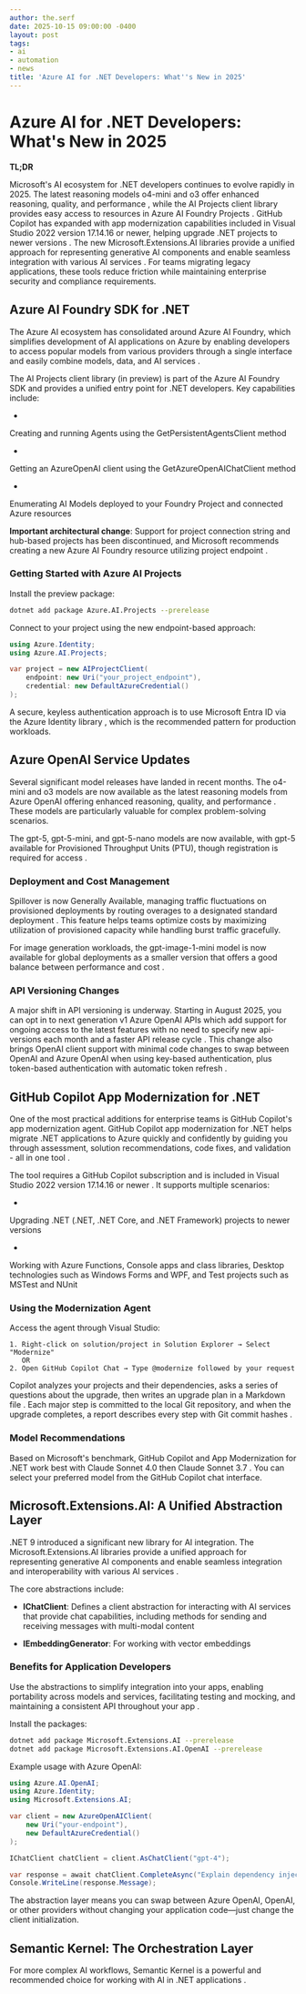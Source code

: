 ```yaml
---
author: the.serf
date: 2025-10-15 09:00:00 -0400
layout: post
tags:
- ai
- automation
- news
title: 'Azure AI for .NET Developers: What''s New in 2025'
---
```


# Azure AI for .NET Developers: What's New in 2025

**TL;DR**

Microsoft's AI ecosystem for .NET developers continues to evolve rapidly in 2025. 
The latest reasoning models o4-mini and o3 offer enhanced reasoning, quality, and performance
, while 
the AI Projects client library provides easy access to resources in Azure AI Foundry Projects
. GitHub Copilot has expanded with 
app modernization capabilities included in Visual Studio 2022 version 17.14.16 or newer, helping upgrade .NET projects to newer versions
. The new 
Microsoft.Extensions.AI libraries provide a unified approach for representing generative AI components and enable seamless integration with various AI services
. For teams migrating legacy applications, these tools reduce friction while maintaining enterprise security and compliance requirements.

## Azure AI Foundry SDK for .NET

The Azure AI ecosystem has consolidated around Azure AI Foundry, which 
simplifies development of AI applications on Azure by enabling developers to access popular models from various providers through a single interface and easily combine models, data, and AI services
.


The AI Projects client library (in preview) is part of the Azure AI Foundry SDK
 and provides a unified entry point for .NET developers. Key capabilities include:

- 
Creating and running Agents using the GetPersistentAgentsClient method

- 
Getting an AzureOpenAI client using the GetAzureOpenAIChatClient method

- 
Enumerating AI Models deployed to your Foundry Project and connected Azure resources


**Important architectural change**: 
Support for project connection string and hub-based projects has been discontinued, and Microsoft recommends creating a new Azure AI Foundry resource utilizing project endpoint
.

### Getting Started with Azure AI Projects

Install the preview package:

```bash
dotnet add package Azure.AI.Projects --prerelease
```

Connect to your project using the new endpoint-based approach:

```csharp
using Azure.Identity;
using Azure.AI.Projects;

var project = new AIProjectClient(
    endpoint: new Uri("your_project_endpoint"),
    credential: new DefaultAzureCredential()
);
```


A secure, keyless authentication approach is to use Microsoft Entra ID via the Azure Identity library
, which is the recommended pattern for production workloads.

## Azure OpenAI Service Updates

Several significant model releases have landed in recent months. 
The o4-mini and o3 models are now available as the latest reasoning models from Azure OpenAI offering enhanced reasoning, quality, and performance
. These models are particularly valuable for complex problem-solving scenarios.


The gpt-5, gpt-5-mini, and gpt-5-nano models are now available, with gpt-5 available for Provisioned Throughput Units (PTU), though registration is required for access
.

### Deployment and Cost Management


Spillover is now Generally Available, managing traffic fluctuations on provisioned deployments by routing overages to a designated standard deployment
. This feature helps teams optimize costs by maximizing utilization of provisioned capacity while handling burst traffic gracefully.

For image generation workloads, 
the gpt-image-1-mini model is now available for global deployments as a smaller version that offers a good balance between performance and cost
.

### API Versioning Changes

A major shift in API versioning is underway. 
Starting in August 2025, you can opt in to next generation v1 Azure OpenAI APIs which add support for ongoing access to the latest features with no need to specify new api-versions each month and a faster API release cycle
. This change also brings 
OpenAI client support with minimal code changes to swap between OpenAI and Azure OpenAI when using key-based authentication, plus token-based authentication with automatic token refresh
.

## GitHub Copilot App Modernization for .NET

One of the most practical additions for enterprise teams is GitHub Copilot's app modernization agent. 
GitHub Copilot app modernization for .NET helps migrate .NET applications to Azure quickly and confidently by guiding you through assessment, solution recommendations, code fixes, and validation - all in one tool
.


The tool requires a GitHub Copilot subscription and is included in Visual Studio 2022 version 17.14.16 or newer
. It supports multiple scenarios:

- 
Upgrading .NET (.NET, .NET Core, and .NET Framework) projects to newer versions

- 
Working with Azure Functions, Console apps and class libraries, Desktop technologies such as Windows Forms and WPF, and Test projects such as MSTest and NUnit


### Using the Modernization Agent

Access the agent through Visual Studio:

```plaintext
1. Right-click on solution/project in Solution Explorer → Select "Modernize"
   OR
2. Open GitHub Copilot Chat → Type @modernize followed by your request
```


Copilot analyzes your projects and their dependencies, asks a series of questions about the upgrade, then writes an upgrade plan in a Markdown file
. 
Each major step is committed to the local Git repository, and when the upgrade completes, a report describes every step with Git commit hashes
.

### Model Recommendations


Based on Microsoft's benchmark, GitHub Copilot and App Modernization for .NET work best with Claude Sonnet 4.0 then Claude Sonnet 3.7
. You can select your preferred model from the GitHub Copilot chat interface.

## Microsoft.Extensions.AI: A Unified Abstraction Layer

.NET 9 introduced a significant new library for AI integration. 
The Microsoft.Extensions.AI libraries provide a unified approach for representing generative AI components and enable seamless integration and interoperability with various AI services
.

The core abstractions include:

- **IChatClient**: 
Defines a client abstraction for interacting with AI services that provide chat capabilities, including methods for sending and receiving messages with multi-modal content

- **IEmbeddingGenerator**: For working with vector embeddings

### Benefits for Application Developers


Use the abstractions to simplify integration into your apps, enabling portability across models and services, facilitating testing and mocking, and maintaining a consistent API throughout your app
.

Install the packages:

```bash
dotnet add package Microsoft.Extensions.AI --prerelease
dotnet add package Microsoft.Extensions.AI.OpenAI --prerelease
```

Example usage with Azure OpenAI:

```csharp
using Azure.AI.OpenAI;
using Azure.Identity;
using Microsoft.Extensions.AI;

var client = new AzureOpenAIClient(
    new Uri("your-endpoint"),
    new DefaultAzureCredential()
);

IChatClient chatClient = client.AsChatClient("gpt-4");

var response = await chatClient.CompleteAsync("Explain dependency injection");
Console.WriteLine(response.Message);
```

The abstraction layer means you can swap between Azure OpenAI, OpenAI, or other providers without changing your application code—just change the client initialization.

## Semantic Kernel: The Orchestration Layer

For more complex AI workflows, 
Semantic Kernel is a powerful and recommended choice for working with AI in .NET applications
.